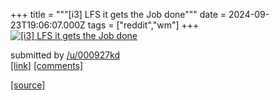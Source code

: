 +++
title = """[i3] LFS it gets the Job done"""
date = 2024-09-23T19:06:07.000Z
tags = ["reddit","wm"]
+++
[![[i3] LFS it gets the Job done](https://a.thumbs.redditmedia.com/Kb7S4xzWP5z9LQzKav0fI2TQsXJrlbThDfxy3sQAoN0.jpg "[i3] LFS it gets the Job done")](https://www.reddit.com/r/unixporn/comments/1fnsjhl/i3_lfs_it_gets_the_job_done/)

submitted by [/u/000927kd](https://www.reddit.com/user/000927kd)  
[\[link\]](https://www.reddit.com/gallery/1fnsjhl) [\[comments\]](https://www.reddit.com/r/unixporn/comments/1fnsjhl/i3_lfs_it_gets_the_job_done/)

[[source]](https://www.reddit.com/r/unixporn/comments/1fnsjhl/i3_lfs_it_gets_the_job_done/)
